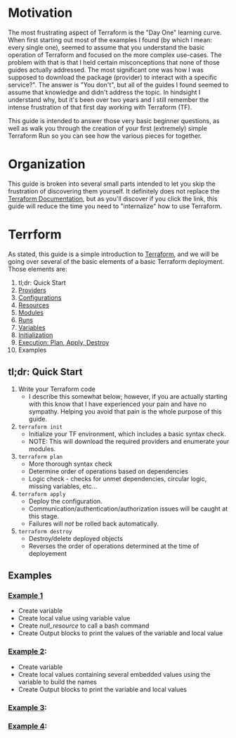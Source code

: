 # Motivation
The most frustrating aspect of Terraform is the "Day One" learning curve. When first starting out most of the examples I found (by which I mean: every single one), seemed to assume that you understand the basic operation of Terraform and focused on the more complex use-cases. The problem with that is that I held certain misconceptions that none of those guides actually addressed. The most significant one was how I was supposed to download the package (provider) to interact with a specific service?". The answer is "You don't", but all of the guides I found seemed to assume that knowledge and didn't address the topic. In hindsight I understand why, but it's been over two years and I still remember the intense frustration of that first day working with Terraform (TF).

This guide is intended to answer those very basic beginner questions, as well as walk you through the creation of your first (extremely) simple Terraform Run so you can see how the various pieces for together. 

# Organization
This guide is broken into several small parts intended to let you skip the frustration of discovering them yourself. It definitely does not replace the [Terraform Documentation](https://www.terraform.io/intro), but as you'll discover if you click the link, this guide will reduce the time you need to "internalize" how to use Terraform.

# Terrform
As stated, this guide is a simple introduction to [Terraform](https://www.terraform.io/intro), and we will be going over several of the basic elements of a basic Terraform deployment. Those elements are:
1. tl;dr: Quick Start
2. [Providers](https://github.com/jessed/guides/blob/main/Terraform/Providers.md)
3. [Configurations](https://github.com/jessed/guides/blob/main/Terraform/Configurations.md)
4. [Resources](https://github.com/jessed/guides/blob/main/Terraform/Resources.md)
5. [Modules](https://github.com/jessed/guides/blob/main/Terraform/Modules.md)
6. [Runs](https://github.com/jessed/guides/blob/main/Terraform/Runs.md)
7. [Variables](https://github.com/jessed/guides/blob/main/Terraform/Variables.md)
8. [Initialization](https://github.com/jessed/guides/blob/main/Terraform/Initialization.md)
9. [Execution: Plan, Apply, Destroy](https://github.com/jessed/guides/blob/main/Terraform/Execution.md)
10. Examples

## tl;dr: Quick Start
1. Write your Terraform code
   * I describe this somewhat below; however, if you are actually starting with this know that I have experienced your pain and have no sympathy. Helping you avoid that pain is the whole purpose of this guide.
2. `terraform init`
   * Initialize your TF environment, which includes a basic syntax check.
   * NOTE: This will download the required providers and enumerate your modules.
3. `terraform plan`
   * More thorough syntax check
   * Determine order of operations based on dependencies
   * Logic check - checks for unmet dependencies, circular logic, missing variables, etc...
4. `terraform apply`
   * Deploy the configuration.
   * Communication/authentication/authorization issues will be caught at this stage.
   * Failures will *not* be rolled back automatically.
5. `terraform destroy`
   * Destroy/delete deployed objects
   * Reverses the order of operations determined at the time of deployement

## Examples
### [Example 1](https://github.com/jessed/guides/blob/main/Terraform/example_1.md)
* Create variable
* Create local value using variable value
* Create *null_resource* to call a bash command
* Create Output blocks to print the values of the variable and local value

### [Example 2]():
* Create variable
* Create local values containing several embedded values using the variable to build the names
* Create Output blocks to print the variable and local values

### [Example 3]():
### [Example 4]():